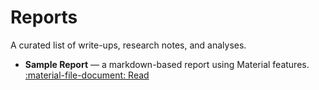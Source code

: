 # Reports

A curated list of write-ups, research notes, and analyses.

- **Sample Report** — a markdown-based report using Material features.  
  [:material-file-document: Read](sample-report.md)